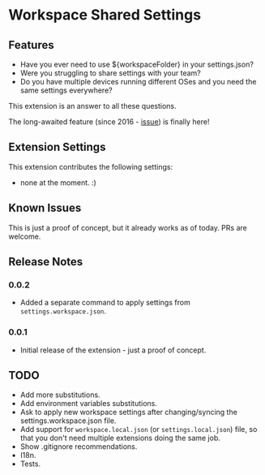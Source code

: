 # Workspace Shared Settings

## Features

- Have you ever need to use ${workspaceFolder} in your settings.json?
- Were you struggling to share settings with your team?
- Do you have multiple devices running different OSes and you need the same settings everywhere?

This extension is an answer to all these questions.

The long-awaited feature (since 2016 - [issue](https://github.com/Microsoft/vscode/issues/2809)) is finally here!

## Extension Settings

This extension contributes the following settings:

- none at the moment. :)

## Known Issues

This is just a proof of concept, but it already works as of today. PRs are welcome.

## Release Notes

### 0.0.2

- Added a separate command to apply settings from `settings.workspace.json`.

### 0.0.1

- Initial release of the extension - just a proof of concept.

## TODO

- Add more substitutions.
- Add environment variables substitutions.
- Ask to apply new workspace settings after changing/syncing the settings.workspace.json file.
- Add support for `workspace.local.json` (or `settings.local.json`) file, so that you don't need multiple extensions doing the same job.
- Show .gitignore recommendations.
- I18n.
- Tests.
